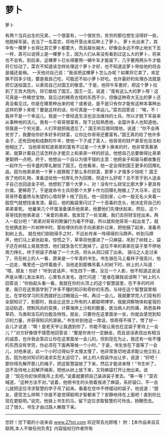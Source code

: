 # 萝卜

萝卜 

有两个当兵出生的兄弟，一个很富有，一个很贫穷。贫穷的那位想生活得好一些，他脱掉军装，去当了一名菜农，将地开垦出来后种上了萝卜。 
萝卜长出来了，其中有一棵萝卜长得比其它萝卜都要大，而且越长越大，好像会永远不停止地长下去一样，真可以说得上是一棵萝卜王，因为人们从来没有看到过这么大的萝卜，将来也不会有。到后来，这棵萝卜已长得要用一辆牛车才能装下，几乎要用两头牛才能将它拉动了。菜农不知道该怎样处理这个萝卜才好，也不知道这萝卜带给他的将会是福还是祸。 
一天他对自己说：“我该把这棵萝卜怎么办呢？如果将它卖了，肯定换不回多少钱，要是我自己吃，可能还不如小萝卜好吃。也许最好的处理办法就是把它送给国王，以表现自己对国王的敬意。” 
于是，他将牛车套好，把这个萝卜拉到了王宫大院内，将它献给了国王。国王一见，说道：“竟有这么大的萝卜呀！这可真是一件稀世宝物，我见过的稀奇古怪的东西不少，但像这种奇大无比的萝卜还真没看见过。你是在哪里种出来的呢？或者说，是不是只有你才能有这种本事种出这样的萝卜来呢？要是这样的话，你可真是一个幸运儿。”菜农回答说： 
“唉，不！我并不是一个幸运儿，我是一个曾经连生活也没法维持的士兵，所以才脱下军装来从事种地的活儿。我有一个哥哥很富有，陛下比较熟悉他，全国许多人也知道他。但我是一个穷光蛋，人们早就把我遗忘了。” 
国王听后很同情他，说道：“你不会再贫穷了，我要给你好多好多的财富，让你比你哥哥还要富有。”国王真的给了他许多金子，还有田地和成群的牛羊，使他一下子成了富人，他哥哥的财产甚至也没法和他相比了。 
当他哥哥知道弟弟的富有不过是一个大萝卜换来的时，他非常羡慕弟弟，就算计着自己该怎样办才能交上和弟弟一样的好运，他想自己总要做得比弟弟更聪明一点吧。终于，他想出一个自以为很不错的主意：他把金子和骏马都收集在一起作为一份丰盛的厚礼献给了国王。在他看来，他一定会得到国王更多的回赠礼品，因为他弟弟用一个萝卜就换取了那么多的财富，那萝卜才值多少钱呢？ 
国王收了他的礼物，准备送给他一份厚礼作为回赠，但送什么好呢？总不至于别人送金子自己也回送金子吧，他想到了那个大萝卜。对！没有什么财宝比那大萝卜更具有价值，更稀奇了。于是就命令士兵将那个大萝卜作为回赠礼物搬上了大马丰，这位哥哥怀着羞愤与失望的心情将萝卜拖了回去。他一回到家，心中一股无名火夹着一股怨气就想找谁发泄。最后，他的脑袋里闪过了一个恶毒的念头，他决定将自己的弟弟害死。 
他雇来几个坏蛋准备谋杀他弟弟，他要他们先埋伏起来，然后，这个哥哥找到他弟弟说：“亲爱的弟弟，我发现了一处宝藏，我们去将财宝挖出来，两人一起分吧！”弟弟对哥哥的欺骗行为毫不怀疑，所以就和他哥哥一起出发了。就在他俩走到一片树林中时，那些埋伏的杀手向弟弟扑过来，把他捆了起来，准备吊到树上去。 
就在他们刚刚得手之时，不远处传来一阵得得的马蹄声。听到马蹄声，他们马上紧张起来，惊慌之下，草草将他塞进了一只麻袋，吊到了树枝上，袋子还在树枝上晃晃悠悠，他们就急急忙忙跑掉了。这位不幸的弟弟在袋子里不停地用力挣扎，终于把袋子弄破了一个大洞，将头从洞口探了出来。 
骑马之人走过来了，吊在树上的人一看，原来是一个年青的书生。书生骑在马上看样子很高兴，他一边走，嘴里还一边哼着曲子，当他走到那棵吊着人的树下时，树上的人叫道： 
“喂，朋友！你好！”听到说话声，书生四下一瞧，没见一个人影，他不知道这说话声是从哪儿发出来的，心里有点发毛，连忙问道：“是谁在跟我说话啊？”树上的人回答说：“你抬起头看一看，我就在你的头顶上的这个智慧袋里，在不多的时间里，我已在这里面学到了许多不懂的知识和奇妙的东西。与待在这个智慧袋里相比，在学校学习的东西就好比过眼烟云一样。再过一会儿，我就要学完人们现有的全部知识了，到那时，我会比这世上所有的人都聪明博学。我能洞察物体和星宿的运动轨迹，控制风向的变换，计算海岸上沙粒的数量，医治病人的伤痛，熟悉各种草药、鸟类和宝石的功能及特性。朋友，只要你在这里面坐一坐，你就会感觉到知识的力量，并获得知识的源泉。” 
书生听到他这一席话，惊奇得不得了，愣了好一会儿才说道：“啊！是老天爷让我遇到你了，你能不能让我也在这袋子里待上一会儿？”对方好像很不情愿地回答说：“要是你肯付一定酬金，而且说话表现出有相当的诚意，也许我会答应让你在这里面坐一会儿的。但到现在为止，我还有一些不懂的东西没有学完，你必须在下面再等候一个小时。” 
于是，书生坐在下面等了一会儿，对他来说，此一个小时过得似乎太慢太慢了，他非常急切地请求能让他立刻上去，因为他对知识的渴求实在太迫切了。树上的人假装作出让步，说道：“好吧！那你得先解开那儿的绳子，把这智慧袋放了下来，然后才能进来呀！”书生听了，迫不及待地上前解开绳索，把他从树上放下来，又将麻袋打开让他出来。说道：“现在你赶快把我吊上去吧。”说着就要把自己装进袋子里去。“等一等！”菜农喊道，“这种方法不对。”说着，他把书生的头倒着按进了麻袋，系好袋口，不一会儿就把这位寻求智慧的学子吊了起来。看着在空中不停摆动的袋子，他说道：“朋友，感受怎么样啊？你是不是觉得聪明才智都来了？安静地待在上面吧！直到你比现在更聪明。”说完，他骑上书生的马，留下这位求取智慧的可怜虫，扬鞭而去。 
过了很久，书生才由过路人解救下来。 

                  
--------------------
您好！您下载的小说来自 www.27txt.com 欢迎常去光顾哦！
附：【本作品来自互联网,本人不做任何负责】内容版权归作者所有